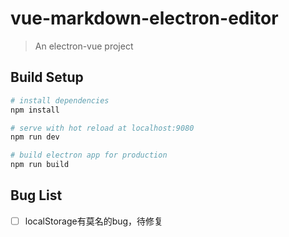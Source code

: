 # vue-markdown-electron-editor

> An electron-vue project

## Build Setup

``` bash
# install dependencies
npm install

# serve with hot reload at localhost:9080
npm run dev

# build electron app for production
npm run build

```

## Bug List

- [ ] localStorage有莫名的bug，待修复